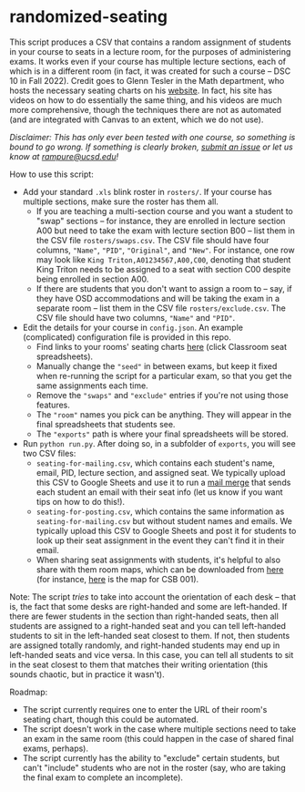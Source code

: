 # randomized-seating

This script produces a CSV that contains a random assignment of students in your course to seats in a lecture room, for the purposes of administering exams. It works even if your course has multiple lecture sections, each of which is in a different room (in fact, it was created for such a course – DSC 10 in Fall 2022). Credit goes to Glenn Tesler in the Math department, who hosts the necessary seating charts on his [website](https://mathweb.ucsd.edu/~gptesler/assigningseats.html). In fact, his site has videos on how to do essentially the same thing, and his videos are much more comprehensive, though the techniques there are not as automated (and are integrated with Canvas to an extent, which we do not use). 

_Disclaimer: This has only ever been tested with one course, so something is bound to go wrong. If something is clearly broken, [submit an issue](https://github.com/dsc-courses/randomized-seating/issues) or let us know at rampure@ucsd.edu!_

How to use this script:
- Add your standard `.xls` blink roster in `rosters/`. If your course has multiple sections, make sure the roster has them all.
    - If you are teaching a multi-section course and you want a student to "swap" sections – for instance, they are enrolled in lecture section A00 but need to take the exam with lecture section B00 – list them in the CSV file `rosters/swaps.csv`. The CSV file should have four columns, `"Name"`, `"PID"`, `"Original"`, and `"New"`. For instance, one row may look like `King Triton,A01234567,A00,C00`, denoting that student King Triton needs to be assigned to a seat with section C00 despite being enrolled in section A00.
    - If there are students that you don't want to assign a room to – say, if they have OSD accommodations and will be taking the exam in a separate room – list them in the CSV file `rosters/exclude.csv`. The CSV file should have two columns, `"Name"` and `"PID"`.
- Edit the details for your course in `config.json`. An example (complicated) configuration file is provided in this repo.
    - Find links to your rooms' seating charts [here](https://mathweb.ucsd.edu/~gptesler/assigningseats.html) (click Classroom seat spreadsheets).
    - Manually change the `"seed"` in between exams, but keep it fixed when re-running the script for a particular exam, so that you get the same assignments each time.
    - Remove the `"swaps"` and `"exclude"` entries if you're not using those features.
    - The `"room"` names you pick can be anything. They will appear in the final spreadsheets that students see.
    - The `"exports"` path is where your final spreadsheets will be stored.
- Run `python run.py`. After doing so, in a subfolder of `exports`, you will see two CSV files:
    - `seating-for-mailing.csv`, which contains each student's name, email, PID, lecture section, and assigned seat. We typically upload this CSV to Google Sheets and use it to run a [mail merge](https://yamm.com) that sends each student an email with their seat info (let us know if you want tips on how to do this!).
    - `seating-for-posting.csv`, which contains the same information as `seating-for-mailing.csv` but without student names and emails. We typically upload this CSV to Google Sheets and post it for students to look up their seat assignment in the event they can't find it in their email.
    - When sharing seat assignments with students, it's helpful to also share with them room maps, which can be downloaded from [here](https://facilities.ucsd.edu/NA/ClassroomAttributes/Default.htm?view=ClassroomAttributes) (for instance, [here](https://facilities.ucsd.edu/Database/CAP/186/5682/Cognitive_Science_Building_001.pdf) is the map for CSB 001).

Note: The script _tries_ to take into account the orientation of each desk – that is, the fact that some desks are right-handed and some are left-handed. If there are fewer students in the section than right-handed seats, then all students are assigned to a right-handed seat and you can tell left-handed students to sit in the left-handed seat closest to them. If not, then students are assigned totally randomly, and right-handed students may end up in left-handed seats and vice versa. In this case, you can tell all students to sit in the seat closest to them that matches their writing orientation (this sounds chaotic, but in practice it wasn't).

Roadmap:
- The script currently requires one to enter the URL of their room's seating chart, though this could be automated.
- The script doesn't work in the case where multiple sections need to take an exam in the same room (this could happen in the case of shared final exams, perhaps).
- The script currently has the ability to "exclude" certain students, but can't "include" students who are not in the roster (say, who are taking the final exam to complete an incomplete).

